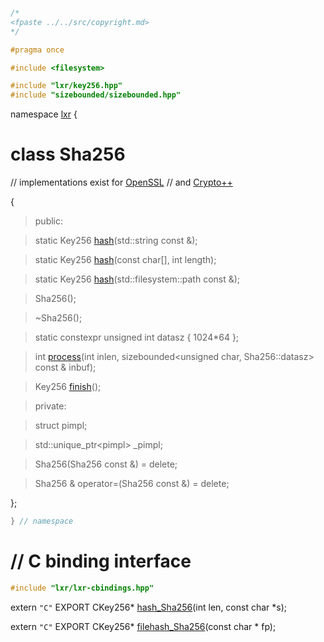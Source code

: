 ```cpp

/*
<fpaste ../../src/copyright.md>
*/

#pragma once

#include <filesystem>

#include "lxr/key256.hpp"
#include "sizebounded/sizebounded.hpp"

````

namespace [lxr](namespace.list) {

# class Sha256

// implementations exist for [OpenSSL](sha256_openssl.cpp.md)
// and [Crypto++](sha256_cryptopp.cpp.md)

{

>public:

>static Key256 [hash](sha256_functions.cpp.md)(std::string const &);

>static Key256 [hash](sha256_functions.cpp.md)(const char[], int length);

>static Key256 [hash](sha256_functions.cpp.md)(std::filesystem::path const &);

>Sha256();

>~Sha256();

>static constexpr unsigned int datasz { 1024*64 };

>int [process](sha256_functions.cpp.md)(int inlen, sizebounded&lt;unsigned char, Sha256::datasz&gt; const & inbuf);

>Key256 [finish](sha256_functions.cpp.md)();

>private:

>struct pimpl;

>std::unique_ptr&lt;pimpl&gt; _pimpl;

>Sha256(Sha256 const &) = delete;

>Sha256 & operator=(Sha256 const &) = delete;

};

```cpp
} // namespace
```

# // C binding interface
```cpp
#include "lxr/lxr-cbindings.hpp"
```

extern `"C"` EXPORT
CKey256* [hash_Sha256](sha256_cbindings.cpp.md)(int len, const char *s);

extern `"C"` EXPORT
CKey256* [filehash_Sha256](sha256_cbindings.cpp.md)(const char * fp);
